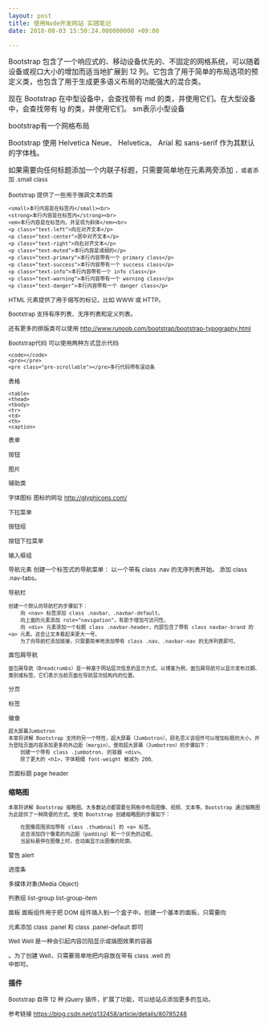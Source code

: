 ```yaml
---
layout: post
title: 使用Node开发网站 实践笔记
date: 2018-08-03 15:50:24.000000000 +09:00

---
```


Bootstrap 包含了一个响应式的、移动设备优先的、不固定的网格系统，可以随着设备或视口大小的增加而适当地扩展到 12 列。它包含了用于简单的布局选项的预定义类，也包含了用于生成更多语义布局的功能强大的混合类。

现在 Bootstrap 在中型设备中，会查找带有 md 的类，并使用它们。在大型设备中，会查找带有 lg 的类，并使用它们。
sm表示小型设备

bootstrap有一个网格布局

Bootstrap 使用 Helvetica Neue、 Helvetica、 Arial 和 sans-serif 作为其默认的字体栈。

如果需要向任何标题添加一个内联子标题，只需要简单地在元素两旁添加 <small>，或者添加 .small class

Bootstrap 提供了一些用于强调文本的类
```
<small>本行内容是在标签内</small><br>
<strong>本行内容是在标签内</strong><br>
<em>本行内容是在标签内，并呈现为斜体</em><br>
<p class="text-left">向左对齐文本</p>
<p class="text-center">居中对齐文本</p>
<p class="text-right">向右对齐文本</p>
<p class="text-muted">本行内容是减弱的</p>
<p class="text-primary">本行内容带有一个 primary class</p>
<p class="text-success">本行内容带有一个 success class</p>
<p class="text-info">本行内容带有一个 info class</p>
<p class="text-warning">本行内容带有一个 warning class</p>
<p class="text-danger">本行内容带有一个 danger class</p>
```
HTML 元素提供了用于缩写的标记，比如 WWW 或 HTTP。

Bootstrap 支持有序列表、无序列表和定义列表。

还有更多的排版类可以使用
http://www.runoob.com/bootstrap/bootstrap-typography.html

Bootstrap代码
可以使用两种方式显示代码
```
<code></code>
<pre></pre>
<pre class="pre-scrollable"></pre>多行代码带有滚动条
```

表格
```
<table>
<thead>
<tbody>
<tr>
<td>
<th>
<caption>
```
表单

按钮

图片

辅助类

字体图标
图标的网址 http://glyphicons.com/

下拉菜单

按钮组

按钮下拉菜单

输入框组

导航元素
创建一个标签式的导航菜单：
    以一个带有 class .nav 的无序列表开始。
    添加 class .nav-tabs。

导航栏
```
创建一个默认的导航栏的步骤如下：
    向 <nav> 标签添加 class .navbar、.navbar-default。
    向上面的元素添加 role="navigation"，有助于增加可访问性。
    向 <div> 元素添加一个标题 class .navbar-header，内部包含了带有 class navbar-brand 的 <a> 元素。这会让文本看起来更大一号。
    为了向导航栏添加链接，只需要简单地添加带有 class .nav、.navbar-nav 的无序列表即可。
```
面包屑导航
```
面包屑导航（Breadcrumbs）是一种基于网站层次信息的显示方式。以博客为例，面包屑导航可以显示发布日期、类别或标签。它们表示当前页面在导航层次结构内的位置。
```

分页

标签

徽章
```
超大屏幕Jumbotron
本章将讲解 Bootstrap 支持的另一个特性，超大屏幕（Jumbotron）。顾名思义该组件可以增加标题的大小，并为登陆页面内容添加更多的外边距（margin）。使用超大屏幕（Jumbotron）的步骤如下：
    创建一个带有 class .jumbotron. 的容器 <div>。
    除了更大的 <h1>，字体粗细 font-weight 被减为 200。
```
页面标题 page header

### 缩略图
```
本章将讲解 Bootstrap 缩略图。大多数站点都需要在网格中布局图像、视频、文本等。Bootstrap 通过缩略图为此提供了一种简便的方式。使用 Bootstrap 创建缩略图的步骤如下：

    在图像周围添加带有 class .thumbnail 的 <a> 标签。
    这会添加四个像素的内边距（padding）和一个灰色的边框。
    当鼠标悬停在图像上时，会动画显示出图像的轮廓。
```
警告 alert

进度条

多媒体对象(Media Object)

列表组
list-group
list-group-item

面板
面板组件用于把 DOM 组件插入到一个盒子中。创建一个基本的面板，只需要向 <div> 元素添加 class .panel 和 class .panel-default 即可

Well
Well 是一种会引起内容凹陷显示或插图效果的容器 <div>。为了创建 Well，只需要简单地把内容放在带有 class .well 的 <div> 中即可。

### 插件
Bootstrap 自带 12 种 jQuery 插件，扩展了功能，可以给站点添加更多的互动。











































参考链接
https://blog.csdn.net/q132458/article/details/80785248
